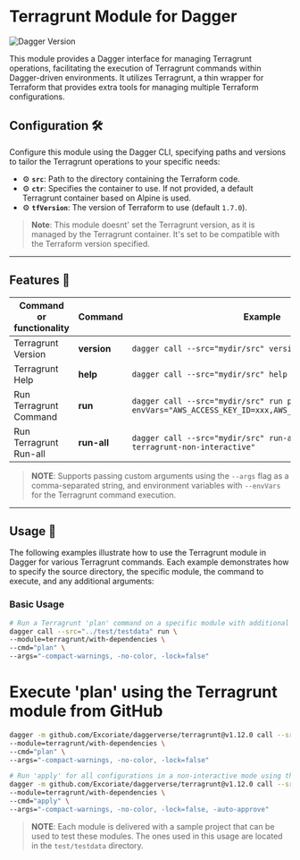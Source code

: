 # Terragrunt Module for Dagger

![Dagger Version](https://img.shields.io/badge/dagger%20version-%3E=0.10.0-0f0f19.svg?style=flat-square)

This module provides a Dagger interface for managing Terragrunt operations, facilitating the execution of Terragrunt commands within Dagger-driven environments. It utilizes Terragrunt, a thin wrapper for Terraform that provides extra tools for managing multiple Terraform configurations.

## Configuration 🛠️

Configure this module using the Dagger CLI, specifying paths and versions to tailor the Terragrunt operations to your specific needs:

* ⚙️ **`src`**: Path to the directory containing the Terraform code.
* ⚙️ **`ctr`**: Specifies the container to use. If not provided, a default Terragrunt container based on Alpine is used.
* ⚙️ **`tfVersion`**: The version of Terraform to use (default `1.7.0`).
> **Note**: This module doesnt' set the Terragrunt version, as it is managed by the Terragrunt container. It's set to be compatible with the Terraform version specified.

---

## Features 🎨

| Command or functionality | Command     | Example                                                                                              | Status |
|--------------------------|-------------|------------------------------------------------------------------------------------------------------|--------|
| Terragrunt Version       | **version** | `dagger call --src="mydir/src" version`                                                              | ✅      |
| Terragrunt Help          | **help**    | `dagger call --src="mydir/src" help`                                                                 | ✅      |
| Run Terragrunt Command   | **run**     | `dagger call --src="mydir/src" run plan --envVars="AWS_ACCESS_KEY_ID=xxx,AWS_SECRET_ACCESS_KEY=yyy"` | ✅      |
| Run Terragrunt Run-all   | **run-all** | `dagger call --src="mydir/src" run-all apply --args="--terragrunt-non-interactive"`                  | ✅      |

> **NOTE**: Supports passing custom arguments using the `--args` flag as a comma-separated string, and environment variables with `--envVars` for the Terragrunt command execution.

---

## Usage 🚀

The following examples illustrate how to use the Terragrunt module in Dagger for various Terragrunt commands. Each example demonstrates how to specify the source directory, the specific module, the command to execute, and any additional arguments:

### Basic Usage

```bash
# Run a Terragrunt 'plan' command on a specific module with additional arguments
dagger call --src="../test/testdata" run \
--module=terragrunt/with-dependencies \
--cmd="plan" \
--args="-compact-warnings, -no-color, -lock=false"
```

# Execute 'plan' using the Terragrunt module from GitHub
```bash
dagger -m github.com/Excoriate/daggerverse/terragrunt@v1.12.0 call --src="../test/testdata" run \
--module=terragrunt/with-dependencies \
--cmd="plan" \
--args="-compact-warnings, -no-color, -lock=false"

# Run 'apply' for all configurations in a non-interactive mode using the GitHub module
dagger -m github.com/Excoriate/daggerverse/terragrunt@v1.12.0 call --src="../test/testdata" run-all \
--module=terragrunt/with-dependencies \
--cmd="apply" \
--args="-compact-warnings, -no-color, -lock=false, -auto-approve"
```

>**NOTE**: Each module is delivered with a sample project that can be used to test these modules. The ones used in this usage are located in the `test/testdata` directory.
